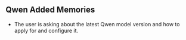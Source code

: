 ## Qwen Added Memories
- The user is asking about the latest Qwen model version and how to apply for and configure it.
